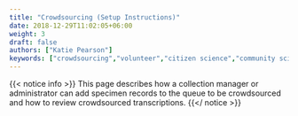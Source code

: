 ```yaml
---
title: "Crowdsourcing (Setup Instructions)"
date: 2018-12-29T11:02:05+06:00
weight: 3
draft: false
authors: ["Katie Pearson"]
keywords: ["crowdsourcing","volunteer","citizen science","community science"]
---
```


{{< notice info >}}
  This page describes how a collection manager or administrator can add specimen records to the queue to be crowdsourced and how to review crowdsourced transcriptions.
{{</ notice >}}
